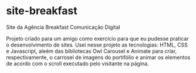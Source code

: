 # site-breakfast
 Site da Agência Breakfast Comunicação Digital

 Projeto criado para um amigo como exercício para que eu pudesse praticar o desenvolvimento de sites.
 Usei nesse projeto as tecnologias: HTML, CSS e Javascript, aleém das bibliotecas Owl Carousel e Animate para criar, respectivamente, o carrosel de imagens do portifólio e animar os elementos de acordo com o scroll executado pelo visitante na página.

